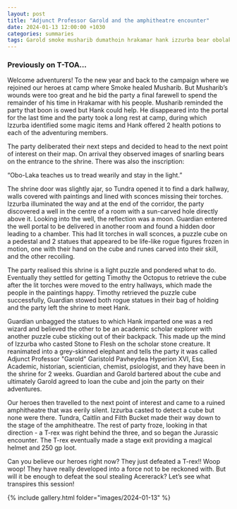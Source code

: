 ```yaml
---
layout: post
title: "Adjunct Professor Garold and the amphitheatre encounter"
date: 2024-01-13 12:00:00 +1030
categories: summaries
tags: Garold smoke musharib dumathoin hrakamar hank izzurba bear obolaka tundra guardian timothy cube wizard caitlin filthbucket trex
---
```

### Previously on T-TOA…
Welcome adventurers! To the new year and back to the campaign where we rejoined our heroes at camp where Smoke healed Musharib. But Musharib’s wounds were too great and he bid the party a final farewell to spend the remainder of his time in Hrakamar with his people. Musharib reminded the party that boon is owed but Hank could help. He disappeared into the portal for the last time and the party took a long rest at camp, during which Izzurba identified some magic items and Hank offered 2 health potions to each of the adventuring members.

The party deliberated their next steps and decided to head to the next point of interest on their map. On arrival they observed images of snarling bears on the entrance to the shrine. There was also the inscription: 

“Obo-Laka teaches us to tread wearily and stay in the light.”

The shrine door was slightly ajar, so Tundra opened it to find a dark hallway, walls covered with paintings and lined with sconces missing their torches. Izzurba illuminated the way and at the end of the corridor, the party discovered a well in the centre of a room with a sun-carved hole directly above it. Looking into the well, the reflection was a moon. Guardian entered the well portal to be delivered in another room and found a hidden door leading to a chamber. This had lit torches in wall sconces, a puzzle cube on a pedestal and 2 statues that appeared to be life-like rogue figures frozen in motion, one with their hand on the cube and runes carved into their skill, and the other recoiling. 

The party realised this shrine is a light puzzle and pondered what to do. Eventually they settled for getting Timothy the Octopus to retrieve the cube after the lit torches were moved to the entry hallways, which made the people in the paintings happy. Timothy retrieved the puzzle cube successfully, Guardian stowed both rogue statues in their bag of holding and the party left the shrine to meet Hank.

Guardian unbagged the statues to which Hank imparted one was a red wizard and believed the other to be an academic scholar explorer with another puzzle cube sticking out of their backpack. This made up the mind of Izzurba who casted Stone to Flesh on the scholar stone creature. It reanimated into a grey-skinned elephant and tells the party it was called Adjunct Professor "Garold" Garistold Pavheydea Hyperion XVI, Esq. Academic, historian, scientician, chemist, psiologist, and they have been in the shrine for 2 weeks. Guardian and Garold bartered about the cube and ultimately Garold agreed to loan the cube and join the party on their adventures.

Our heroes then travelled to the next point of interest and came to a ruined amphitheatre that was eerily silent. Izzurba casted to detect a cube but none were there. Tundra, Caitlin and Filth Bucket made their way down to the stage of the amphitheatre. The rest of party froze, looking in that direction - a T-rex was right behind the three, and so began the Jurassic encounter. The T-rex eventually made a stage exit providing a magical helmet and 250 gp loot.

Can you believe our heroes right now? They just defeated a T-rex!! Woop woop! They have really developed into a force not to be reckoned with. But will it be enough to defeat the soul stealing Acererack? Let’s see what transpires this session!

{% include gallery.html folder="images/2024-01-13" %}